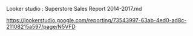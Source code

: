 Looker studio : Superstore Sales Report 2014-2017.md

https://lookerstudio.google.com/reporting/73543997-63ab-4ed0-ad8c-21108215a597/page/N5VFD
